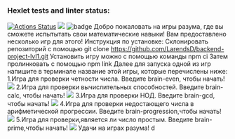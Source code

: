 ### Hexlet tests and linter status:
[![Actions Status](https://github.com/LarendsD/backend-project-lvl1/workflows/hexlet-check/badge.svg)](https://github.com/LarendsD/backend-project-lvl1/actions)
<a href="https://codeclimate.com/github/LarendsD/backend-project-lvl1/maintainability"><img src="https://api.codeclimate.com/v1/badges/9d453eda43d77e092f97/maintainability" /></a>
![badge](https://github.com/LarendsD/backend-project-lvl1/actions/workflows/lint.yml/badge.svg)
Добро пожаловать на игры разума, где вы сможете испытытать свои математические навыки! Вам предоставлено несколько игр для этого!
Инструкция по установке:
Склонировать репозиторий c помощью git clone https://github.com/LarendsD/backend-project-lvl1.git
Установить игру можно с помощью команды npm ci
Затем пролинковать с помощью npm link
Далее для запуска одной из игр напишите в терминале название этой игры, которые перечислены ниже:
1.Игра для проверки четности числа. Введите brain-even, чтобы начать!
<a href="https://asciinema.org/a/7e89ZhmrejlIZpaXWJ6U07oEq" target="_blank"><img src="https://asciinema.org/a/7e89ZhmrejlIZpaXWJ6U07oEq.svg" /></a>
2.Игра для проверки вычислительных способностей. Введите brain-calc, чтобы начать!
<a href="https://asciinema.org/a/pQYz0vJ9Wc13nuYYkbLBJYnr1" target="_blank"><img src="https://asciinema.org/a/pQYz0vJ9Wc13nuYYkbLBJYnr1.svg" /></a>
3.Игра для проверки НОД. Введите brain-gcd, чтобы начать!
<a href="https://asciinema.org/a/NJF6XBT40p08UplhePzFtkZtD" target="_blank"><img src="https://asciinema.org/a/NJF6XBT40p08UplhePzFtkZtD.svg" /></a>
4.Игра для проверки недостающего числа в арифметической прогрессии. Введите brain-progression,чтобы начать!
<a href="https://asciinema.org/a/454245" target="_blank"><img src="https://asciinema.org/a/454245.svg" /></a>
5.Игра для проверки,является ли число простым. Введите brain-prime,чтобы начать!
<a href="https://asciinema.org/a/454284" target="_blank"><img src="https://asciinema.org/a/454284.svg" /></a>
Удачи на играх разума!
d
